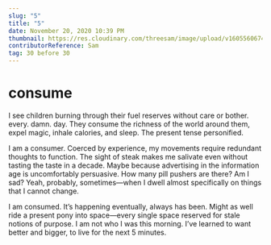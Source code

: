 ```yaml
---
slug: "5"
title: "5"
date: November 20, 2020 10:39 PM
thumbnail: https://res.cloudinary.com/threesam/image/upload/v1605560674/2020.07.31-21.59.35-254117_vqzwmu.png
contributorReference: Sam
tag: 30 before 30
---
```

# consume

I see children burning through their fuel reserves without care or bother. every. damn. day. They consume the richness of the world around them, expel magic, inhale calories, and sleep. The present tense personified.

I am a consumer. Coerced by experience, my movements require redundant thoughts to function. The sight of steak makes me salivate even without tasting the taste in a decade. Maybe because advertising in the information age is uncomfortably persuasive. How many pill pushers are there? Am I sad? Yeah, probably, sometimes—when I dwell almost specifically on things that I cannot change.

I am consumed. It’s happening eventually, always has been. Might as well ride a present pony into space—every single space reserved for stale notions of purpose. I am not who I was this morning. I’ve learned to want better and bigger, to live for the next 5 minutes.